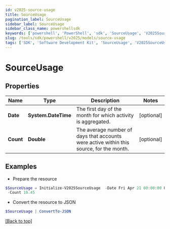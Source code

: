 ```yaml
---
id: v2025-source-usage
title: SourceUsage
pagination_label: SourceUsage
sidebar_label: SourceUsage
sidebar_class_name: powershellsdk
keywords: ['powershell', 'PowerShell', 'sdk', 'SourceUsage', 'V2025SourceUsage']
slug: /tools/sdk/powershell/v2025/models/source-usage
tags: ['SDK', 'Software Development Kit', 'SourceUsage', 'V2025SourceUsage']
---
```


# SourceUsage

## Properties

| Name | Type | Description | Notes |
| --- | --- | --- | --- |
| **Date** | **System.DateTime** | The first day of the month for which activity is aggregated. | [optional] |
| **Count** | **Double** | The average number of days that accounts were active within this source, for the month. | [optional] |

## Examples

- Prepare the resource

```powershell
$SourceUsage = Initialize-V2025SourceUsage  -Date Fri Apr 21 00:00:00 UTC 2023 `
 -Count 10.45
```

- Convert the resource to JSON

```powershell
$SourceUsage | ConvertTo-JSON
```

[[Back to top]](#)
